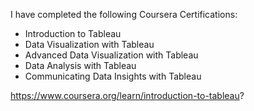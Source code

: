 I have completed the following Coursera Certifications:
- Introduction to Tableau
- Data Visualization with Tableau
- Advanced Data Visualization with Tableau
- Data Analysis with Tableau
- Communicating Data Insights with Tableau

https://www.coursera.org/learn/introduction-to-tableau?
